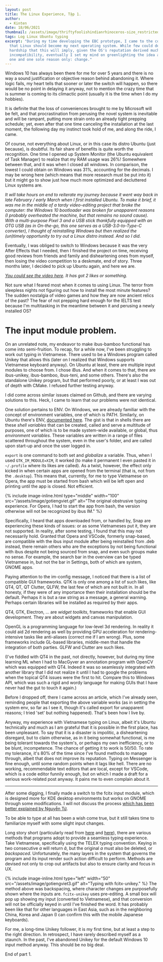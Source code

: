 ```yaml
---
layout: post
title: The Linux Experience, Tập 1.
author:
  - Kinten
date: 18/06/2021
thumbnail: /assets/image/thriftyfoolishindianrhinoceros-size_restricted.gif
tags: Log Linux Ubuntu typing
excerpt: "During my time developing the EBC prototype, I came to the conclusion
  that Linux should become my next operating system. While few could deny the
  hardship that this will imply, given the OS's reputation derived much from its
  incompatibility, eventually I set my mind on greenlighting the idea anyway for
  one and one sole reason only: change."
---
```

Windows 10 has always been there for me for over 5 years and there is no way a sound justification or objective reason behind abandoning it. Where logic fails, my heart tells that sooner or later the switch will happen, so there would be no point in delaying it anyway, not to mention the crazy time that is summer is coming to its climactic point (usually it is the time when I do my hobbies). 

It is definite that the loss of conveniences brought to me by Microsoft will be felt, and that procrastination from perusing the novel system is inevitable and will be rampant, putting more strain onto an already tight prepping schedule; yet, even after that one time canceling the installation at the last moment, the following day my instinct took hold of me, and along the ride, I came. 

Of course, not everything about Linux, or in this case its distro Ubuntu (just because), is doubtful. Its fair share of benefits is quite worth the recognition. One time I opened up System Monitor (the Ubuntu equivalent of Task Manager) to realize that my RAM usage was 26%! Somewhere between that, and it was when I closed all windows. In comparison, the lowest I could obtain on Windows was 31%, accounting for the decimals. I may be wrong here (which means that more research must be put into it) but it might go to show just how much more optimized and decluttered Linux systems are. 

*It will take hours on end to reiterate my journey because it went way back in late February / early March when I first installed Ubuntu. To make it brief, it was me in the middle of a tardy video-editing project that broke the computer: the Windows 10 bootloader was broken for unapparent reasons (I probably overheated the machine, but that remains no sound cause). With a multi-purpose Pixel 3 and a USB stick thankfully equipped with an OTG USB (as in On-the-go, this one serves as a USB-3.0-to-Type-C converter), I thought of reinstalling Windows but then realized the (un)timely opportunity to try out a Linux distro instead. And so I did.*

Eventually, I was obliged to switch to Windows because it was the very After Effects that I needed, then I finished the project on time, receiving good reviews from friends and family and disheartening ones from myself, then losing the video competition to a deskmate, end of story. Three months later, I decided to pick up Ubuntu again, and here we are. [](https://www.youtube.com/watch?v=f6zqM6swPSg&list=PLUagNmqMoHJqzu0EQi1RG2DB4vDFj_YC9&index=1)

*[You could see the video here](https://www.youtube.com/watch?v=f6zqM6swPSg&list=PLUagNmqMoHJqzu0EQi1RG2DB4vDFj_YC9&index=1). It has got 2 likes or something.*

Not sure what I feared most when it comes to using Linux. The terror from sleepless nights not figuring out how to install the most minute features? The sudden nostalgia of video games and how they are now ancient relics of the past? The fear of not prepping hard enough for the IELTS test because I'm multitasking in the meantime between it and perusing a newly installed OS?

# The input module problem.

On an unrelated note, my endeavor to make ibus-bamboo functional has come into semi-fruition. To recap, for a while now, I've been struggling to work out typing in Vietnamese. There used to be a Windows program called Unikey that allows this (later on I realized that Windows supports Vietnamese keyboard anyway). On Ubuntu at least, there are multiple input modules to choose from. I chose iBus. And when it comes to that, there are ibus-unikey, ibus-bamboo, ibus-teni, and some others. There's also the standalone Unikey program, but that performed poorly, or at least I was out of depth with CMake. I refused further testing anyway. 

I did come across similar issues claimed on Github, and there are varying solutions to this. Heck, I came to learn that our problems were not identical.

One solution pertains to ENV. On Windows, we are already familiar with the concept of environment variables, one of which is PATH. Similarly, on Ubuntu there's ENV, [documented here](https://help.ubuntu.com/community/EnvironmentVariables). The gist is that in shells there are these *shell variables* that can be created, called and serve a multitude of purposes, one of which is to be made system-wide available, or global, thus *environment variables*. These variables are written in a range of files scattered throughout the system, even in the user's folder, and are called upon start-up and once the user logged in.

`export` is one command to both set and *globalize* a variable. Thus, when I used `GTK_IM_MODULE=XIM`, it worked (to make it permanent I even pasted it in `~/.profile` where its likes are called). As a twist, however, the effect only kicked in when certain apps are opened from the terminal (that is, not from the `.desktop`). This means that, currently, for me to type Vietnamese on Opera, the app must be started from bash which will be left open and printing until the app is closed. Not efficient.  

{% include image-inline.html type="middle" width="100" src="/assets/image/gotiengviet.gif" alt="The original obstrusive typing experience. For Opera, I had to start the app from bash, the version otherwise will not be recognized by ibus IM." %}

Specifically, I heard that apps downloaded from, or handled by, Snap are experiencing these kinds of issues: or as some Vietnameses put it, they are not supported. In reality, after some testing, I found that this may not necessarily hold. Granted that Opera and VSCode, formerly snap-based, are compatible with the ibus input module after being reinstalled from .deb instead, there remain others who are the exceptions by not being functional with ibus despite not being sourced from snap, and even such groups make no sense. For example, the search bar in the overview can be typed Vietnamese in, but not the bar in Settings, both of which are system, GNOME apps. 

Paying attention to the im-config message, I noticed that there is a list of compatible GUI frameworks. QTK is only one among a list of such likes, like QT4, QT, QT Clutter, QLFW, the last few of which are not built in. In all honesty, if they were of any importance then their installation should be the default. Perhaps it is but a raw string as a message, a general warning. Perhaps certain libraries will be installed as required by their apps.

QT4, GTK, Electron, ... are *widget toolkits*, frameworks that enable GUI development. They are about widgets and canvas manipulation.

OpenGL is a programming language for low-level 3d rendering. In reality it could aid 2d rendering as well by providing GPU acceleration for rendering-intensive tasks like anti-aliases (correct me if I am wrong). Plus, some frameworks include GL-based libraries, middle-men that handle the integration of both parties. GLFW and Clutter are such likes.

(I've fiddled with QT4 in the past, not directly, however, but during my time learning ML when I had to MacGyver an annotation program with OpenCV which was equipped with QT4. Indeed it was so seamlessly integrated with another library that I did not realize it until I had to google the problems when the topical QT4 issues were the first to hit. Compare this to Windows API, which was such a rigid and wordy language for making GUIs that I have never had the gut to touch it again.)

Before I dropped off, there I came across an article, which I've already seen, reminding people that exporting the above variable works (as in setting the system env, so far as I see it, though it's called export for unapparent reasons; I tried 'set' but nothing happened). That's been how I live by.

Anyway, my experience with Vietnamese typing on Linux, albeit it's Ubuntu technically and much as I am grateful that it is possible in the first place, has been unpleasant. To say that it is a disaster is impolitic, a disheartening disregard, but to claim otherwise, as in it being somewhat functional, is me being tolerant towards the system's, or perhaps my own inefficiency, or to be blunt, incompetence. The chance of getting it to work is 50/50. To rate my tolerance, it's 80% of the time since I've found methods to manage through, albeit that does not improve its reputation. Typing on Messenger is fine enough, until some random points when it lags like hell. There are no working, recommendable text editors that are local, except for VSCode, which is a code editor funnily enough, but on which I made a draft for a serious work-related post anyway. It pains me to even complain about it.

- - -

After some digging, I finally made a switch to the fcitx input module, which is designed more for KDE desktop environments but works on GNOME through some modifications. I will not discuss the process [which has been better explained by Nguyễn Tứ](https://www.sitecuatui.com/fcitx-unikey/). 

To be able to type at all has been a wish come true, but it still takes time to familiarize myself with some slight input changes. 

Long story short (particularly read from [here](https://lewtds.github.io/2014/07/31/uoc-mo-bo-go-kieu-unikey/) and [here](https://hi.imnhan.com/posts/ibus-is-dead-to-me-use-fcitx-instead-vi/)), there are various methods that programs adopt to provide a seamless typing experience. Take Vietnamese, specifically using the TELEX typing convention. Keying in two consecutive *a* will return *â*, but the original *a* must also be deleted, or *backspaced*. Unfortunately, the many layers in the system that governs the program and its input render such action difficult to perform. Methods are devised not only to crop out artifacts but also to ensure clarity and focus in UX. 

{% include image-inline.html type="left" width="50" src="/assets/image/gotiengviet3.gif" alt="Typing with fcitx-unikey." %} The method above was backspacing, where character changes are purposefully shown where the inputs are. `fcitx-unikey` uses pre-editing. A small box will pop up showing my input (converted to Vietnamese), and that conversion will not be officially keyed in until I've finished the word. It has probably been like that for other languages in East Asia, such as in the neighboring China, Korea and Japan (I can confirm this with the mobile Japanese keyboards). 

For me, a long-time Unikey follower, it is my first time, but at least a step to the right direction. In retrospect, I have rarely described myself as a staunch. In the past, I've abandoned Unikey for the default Windows 10 input method anyway. This should be no big deal.

End of part 1.
